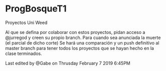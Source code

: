 # ProgBosqueT1
Proyectos Uni Weed

Al que se defina por colaborar con estos proyectos, pidan acceso a @jurregod y creen su propio branch. Para cuando sea anunciada la muerte
(el parcial de dicho corte) Se hará una comparación y un push definitivo al master branch para tener todos los proyectos que se hayan hecho
en la clase terminados.

Last edited by @Gabe on Thrusday February 7 2019 6:45PM
